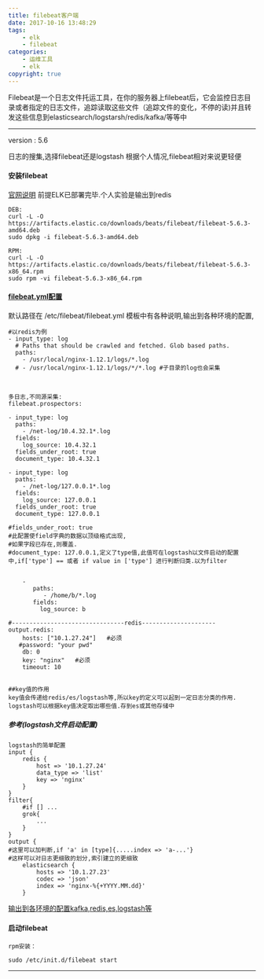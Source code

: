 ```yaml
---
title: filebeat客户端
date: 2017-10-16 13:48:29
tags:
    - elk
    - filebeat
categories:
    - 运维工具
    - elk
copyright: true
---
```




Filebeat是一个日志文件托运工具，在你的服务器上filebeat后，它会监控日志目录或者指定的日志文件，追踪读取这些文件（追踪文件的变化，不停的读)并且转发这些信息到elasticsearch/logstarsh/redis/kafka/等等中
<!--more-->
___
version : 5.6

日志的搜集,选择filebeat还是logstash 根据个人情况,filebeat相对来说更轻便
#### 安装filebeat
[官网说明](https://www.elastic.co/guide/en/beats/filebeat/current/filebeat-installation.html)
前提ELK已部署完毕.个人实验是输出到redis
```
DEB:
curl -L -O https://artifacts.elastic.co/downloads/beats/filebeat/filebeat-5.6.3-amd64.deb
sudo dpkg -i filebeat-5.6.3-amd64.deb

RPM:
curl -L -O https://artifacts.elastic.co/downloads/beats/filebeat/filebeat-5.6.3-x86_64.rpm
sudo rpm -vi filebeat-5.6.3-x86_64.rpm
```
#### [filebeat.yml配置](https://www.elastic.co/guide/en/beats/filebeat/current/configuring-howto-filebeat.html)
默认路径在 /etc/filebeat/filebeat.yml
模板中有各种说明,输出到各种环境的配置,
```
#以redis为例
- input_type: log
  # Paths that should be crawled and fetched. Glob based paths.
  paths:
    - /usr/local/nginx-1.12.1/logs/*.log
  # - /usr/local/nginx-1.12.1/logs/*/*.log #子目录的log也会采集



多日志,不同源采集:
filebeat.prospectors:

- input_type: log
  paths:
    - /net-log/10.4.32.1*.log
  fields:
    log_source: 10.4.32.1
  fields_under_root: true
  document_type: 10.4.32.1

- input_type: log
  paths:
    - /net-log/127.0.0.1*.log
  fields:
    log_source: 127.0.0.1
  fields_under_root: true
  document_type: 127.0.0.1

#fields_under_root: true 
#此配置使field字典的数据以顶级格式出现,
#如果字段已存在,则覆盖.
#document_type: 127.0.0.1,定义了type值,此值可在logstash以文件启动的配置中,if['type'] == 或者 if value in ['type'] 进行判断归类.以为filter


    -
       paths:
          - /home/b/*.log
       fields:
         log_source: b

#--------------------------------redis---------------------
output.redis:
    hosts: ["10.1.27.24"]   #必须
   #password: "your pwd"
    db: 0
    key: "nginx"   #必须
    timeout: 10


##key值的作用
key值会传递给redis/es/logstash等,所以key的定义可以起到一定日志分类的作用.
logstash可以根据key值决定取出哪些值.存到es或其他存储中
```
##### 参考(logstash文件启动配置)
```
logstash的简单配置
input {
    redis {
        host => '10.1.27.24'
        data_type => 'list'
        key => 'nginx'
    }
}
filter{
    #if [] ...
    grok{
        ...
    }
}
output {
#这里可以加判断,if 'a' in [type]{.....index => 'a-...'}
#这样可以对日志更细致的划分,索引建立的更细致
    elasticsearch {
        hosts => '10.1.27.23'
        codec => 'json'
        index => 'nginx-%{+YYYY.MM.dd}'
    }

```
[输出到各环境的配置kafka,redis,es,logstash等](https://www.elastic.co/guide/en/beats/filebeat/current/filebeat-configuration-details.html)

#### 启动filebeat
```
rpm安装：

sudo /etc/init.d/filebeat start
```

___

